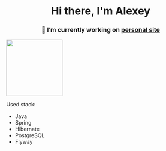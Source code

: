 <h1 align="center">Hi there, I'm Alexey</h1>
<h3 align="center">🔭 I’m currently working on <a href="https://github.com/nxbeyxnd/PersonalSite"> personal site</a></h3>
<a href="https://github-readme-stats.vercel.app/api?username=nxbeyxnd&show_icons=true&count_private=true"><img height=150 src="https://github-readme-stats.vercel.app/api?username=nxbeyxnd&show_icons=true&count_private=true"/></a>

Used stack:

- Java
- Spring
- Hibernate
- PostgreSQL
- Flyway 

<!--
**nxbeyxnd/nxbeyxnd** is a ✨ _special_ ✨ repository because its `README.md` (this file) appears on your GitHub profile.

Here are some ideas to get you started:

- 🔭 I’m currently working on 
- 🌱 I’m currently learning ...
- 👯 I’m looking to collaborate on ...
- 🤔 I’m looking for help with ...
- 💬 Ask me about ...
- 📫 How to reach me: ...
- 😄 Pronouns: ...
- ⚡ Fun fact: ...
-->
